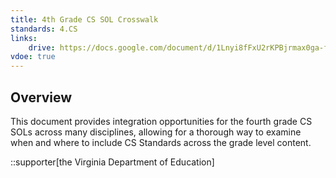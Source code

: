 ```yaml
---
title: 4th Grade CS SOL Crosswalk
standards: 4.CS
links:
    drive: https://docs.google.com/document/d/1Lnyi8fFxU2rKPBjrmax0ga-fO0ZK_0z3Xck5rjsFBMk/edit?usp=drive_link
vdoe: true
---
```


## Overview
This document provides integration opportunities for the fourth grade CS SOLs across many disciplines, allowing for a thorough way to examine when and where to include CS Standards across the grade level content.

::supporter[the Virginia Department of Education]
